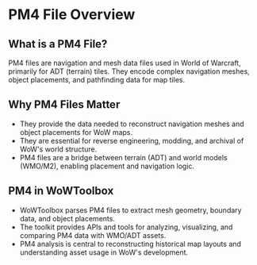 # PM4 File Overview

## What is a PM4 File?
PM4 files are navigation and mesh data files used in World of Warcraft, primarily for ADT (terrain) tiles. They encode complex navigation meshes, object placements, and pathfinding data for map tiles.

## Why PM4 Files Matter
- They provide the data needed to reconstruct navigation meshes and object placements for WoW maps.
- They are essential for reverse engineering, modding, and archival of WoW's world structure.
- PM4 files are a bridge between terrain (ADT) and world models (WMO/M2), enabling placement and navigation logic.

## PM4 in WoWToolbox
- WoWToolbox parses PM4 files to extract mesh geometry, boundary data, and object placements.
- The toolkit provides APIs and tools for analyzing, visualizing, and comparing PM4 data with WMO/ADT assets.
- PM4 analysis is central to reconstructing historical map layouts and understanding asset usage in WoW's development. 